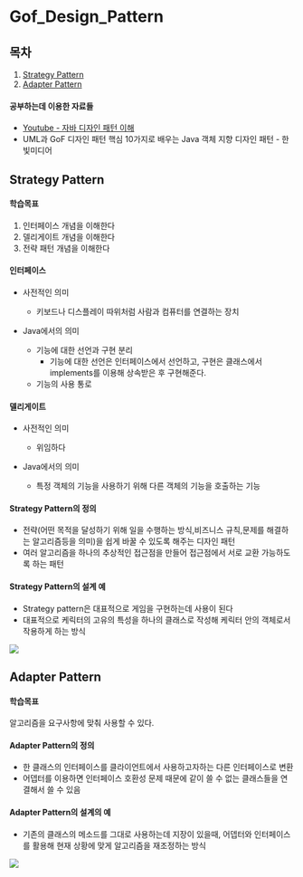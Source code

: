 Gof_Design_Pattern
====================
목차
----------------------------
1. [Strategy Pattern](#strategy-pattern)  
2. [Adapter Pattern](#adapter-pattern)  

#### 공부하는데 이용한 자료들  
* [Youtube - 자바 디자인 패턴 이해]("https://youtu.be/UEjsbd3IZvA")  
* UML과 GoF 디자인 패턴 핵심 10가지로 배우는 Java 객체 지향 디자인 패턴 - 한빛미디어  

## Strategy Pattern  

#### 학습목표  
1. 인터페이스 개념을 이해한다  
2. 델리게이트 개념을 이해한다  
3. 전략 패턴 개념을 이해한다  


#### 인터페이스  
* 사전적인 의미  
  * 키보드나 디스플레이 따위처럼 사람과 컴퓨터를 연결하는 장치  

* Java에서의 의미  
  * 기능에 대한 선언과 구현 분리  
    * 기능에 대한 선언은 인터페이스에서 선언하고, 구현은 클래스에서 implements를 이용해 상속받은 후 구현해준다.  
  * 기능의 사용 통로  


#### 델리게이트  
* 사전적인 의미  
  * 위임하다  

* Java에서의 의미  
  * 특정 객체의 기능을 사용하기 위해 다른 객체의 기능을 호출하는 기능  

#### Strategy Pattern의 정의  
* 전략(어떤 목적을 달성하기 위해 일을 수행하는 방식,비즈니스 규칙,문제를 해결하는 알고리즘등을 의미)을 쉽게 바꿀 수 있도록 해주는 디자인 패턴  
* 여러 알고리즘을 하나의 추상적인 접근점을 만들어 접근점에서 서로 교환 가능하도록 하는 패턴  

#### Strategy Pattern의 설계 예  
* Strategy pattern은 대표적으로 게임을 구현하는데 사용이 된다  
* 대표적으로 케릭터의 고유의 특성을 하나의 클래스로 작성해 케릭터 안의 객체로서 작용하게 하는 방식

![](http://ufx.kr/blog/wp-content/uploads/2009/05/strategypattern_actionadventuregame.png)  



## Adapter Pattern  

#### 학습목표  
알고리즘을 요구사항에 맞춰 사용할 수 있다.  

#### Adapter Pattern의 정의  
* 한 클래스의 인터페이스를 클라이언트에서 사용하고자하는 다른 인터페이스로 변환
* 어뎁터를 이용하면 인터페이스 호환성 문제 때문에 같이 쓸 수 없는 클래스들을 연결해서 쓸 수 있음  

#### Adapter Pattern의 설계의 예
* 기존의 클래스의 메소드를 그대로 사용하는데 지장이 있을때, 어뎁터와 인터페이스를 활용해 현재 상황에 맞게 알고리즘을 재조정하는 방식

![](https://t1.daumcdn.net/cfile/tistory/24231F4C575EACA210)
